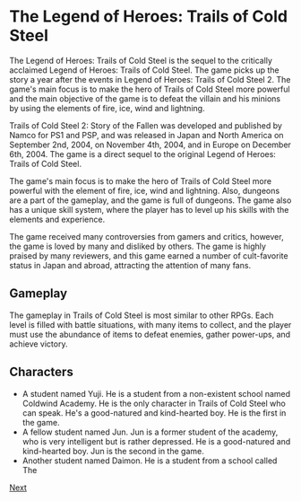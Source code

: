 # The Legend of Heroes: Trails of Cold Steel

The Legend of Heroes: Trails of Cold Steel is the sequel to the critically acclaimed Legend of Heroes: Trails of Cold Steel. The game picks up the story a year after the events in Legend of Heroes: Trails of Cold Steel 2. The game's main focus is to make the hero of Trails of Cold Steel more powerful and the main objective of the game is to defeat the villain and his minions by using the elements of fire, ice, wind and lightning.

Trails of Cold Steel 2: Story of the Fallen was developed and published by Namco for PS1 and PSP, and was released in Japan and North America on September 2nd, 2004, on November 4th, 2004, and in Europe on December 6th, 2004. The game is a direct sequel to the original Legend of Heroes: Trails of Cold Steel.

The game's main focus is to make the hero of Trails of Cold Steel more powerful with the element of fire, ice, wind and lightning. Also, dungeons are a part of the gameplay, and the game is full of dungeons. The game also has a unique skill system, where the player has to level up his skills with the elements and experience.

The game received many controversies from gamers and critics, however, the game is loved by many and disliked by others. The game is highly praised by many reviewers, and this game earned a number of cult-favorite status in Japan and abroad, attracting the attention of many fans.

## Gameplay

The gameplay in Trails of Cold Steel is most similar to other RPGs. Each level is filled with battle situations, with many items to collect, and the player must use the abundance of items to defeat enemies, gather power-ups, and achieve victory.

## Characters

*    A student named Yuji. He is a student from a non-existent school named Coldwind Academy. He is the only character in Trails of Cold Steel who can speak. He's a good-natured and kind-hearted boy. He is the first in the game.
*   A fellow student named Jun. Jun is a former student of the academy, who is very intelligent but is rather depressed. He is a good-natured and kind-hearted boy. Jun is the second in the game.
*   Another student named Daimon. He is a student from a school called The

[Next](132.md)